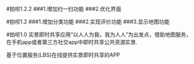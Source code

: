 #拍呗1.2.2
###1.增加扫一扫功能
###2.优化界面

#拍呗1.2
###1.增加分类功能
###2.实现评价功能
###3.显示地图功能

#拍呗1.0
实景即时共享应用“以人人为我，我为人人”为出发点，借助地图服务，在手机app或者第三方社交app中即时共享公共资源实景.

基于位置服务(LBS)在线提供实景即时共享的APP
